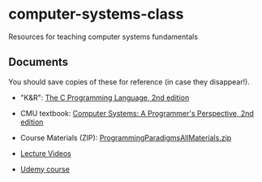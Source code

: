 # computer-systems-class

Resources for teaching computer systems fundamentals

## Documents

You should save copies of these for reference (in case they disappear!).

  * "K&R": [The C Programming Language, 2nd edition](http://www.cs.otago.ac.nz/cosc440/readings/C-Programming-Ebook.pdf)

  * CMU textbook: [Computer Systems: A Programmer's Perspective, 2nd edition](https://github.com/shihyu/CSAPP2e/raw/master/Computer%20Systems%20-%20A%20Programmer's%20Perspective%20(2nd).pdf)

  * Course Materials (ZIP): [ProgrammingParadigmsAllMaterials.zip](https://drive.google.com/file/d/0B72QyVq_2E7_V25WODRQdDBRVDA/view?usp=sharing)

  * [Lecture Videos](https://www.youtube.com/watch?v=Ps8jOj7diA0)

  * [Udemy course](https://www.udemy.com/cs-107-programming-paradigms/)

